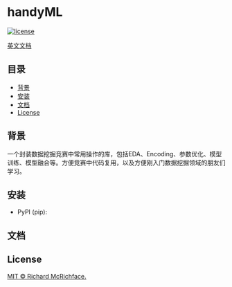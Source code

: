 # handyML

[![license](https://img.shields.io/github/license/leo6033/handyML)](LICENSE)

[英文文档](README.md)

## 目录

- [背景](#背景)
- [安装](#安装)
- [文档](#文档)
- [License](#License)

## 背景

一个封装数据挖掘竞赛中常用操作的库，包括EDA、Encoding、参数优化、模型训练、模型融合等。方便竞赛中代码复用，以及方便刚入门数据挖掘领域的朋友们学习。

## 安装

+ PyPI (pip):

> 

## 文档



## License

[MIT © Richard McRichface.](LICENSE)